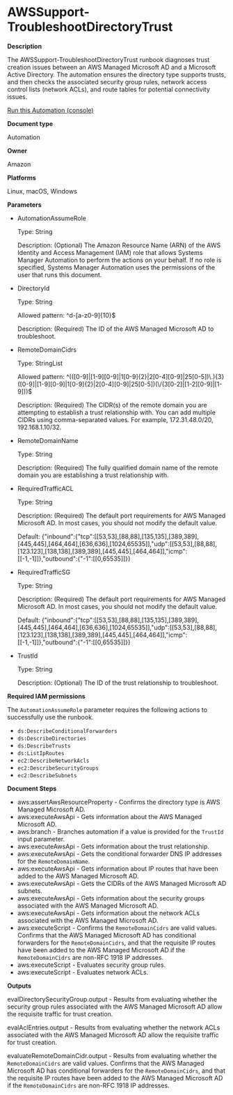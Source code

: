 # AWSSupport\-TroubleshootDirectoryTrust<a name="automation-awssupport-troubleshootdirectorytrust"></a>

 **Description** 

The AWSSupport\-TroubleshootDirectoryTrust runbook diagnoses trust creation issues between an AWS Managed Microsoft AD and a Microsoft Active Directory\. The automation ensures the directory type supports trusts, and then checks the associated security group rules, network access control lists \(network ACLs\), and route tables for potential connectivity issues\.

[Run this Automation \(console\)](https://console.aws.amazon.com/systems-manager/automation/execute/AWSSupport-TroubleshootDirectoryTrust)

**Document type**

Automation

**Owner**

Amazon

**Platforms**

Linux, macOS, Windows

**Parameters**
+ AutomationAssumeRole

  Type: String

  Description: \(Optional\) The Amazon Resource Name \(ARN\) of the AWS Identity and Access Management \(IAM\) role that allows Systems Manager Automation to perform the actions on your behalf\. If no role is specified, Systems Manager Automation uses the permissions of the user that runs this document\.
+ DirectoryId

  Type: String

  Allowed pattern: ^d\-\[a\-z0\-9\]\{10\}$

  Description: \(Required\) The ID of the AWS Managed Microsoft AD to troubleshoot\.
+ RemoteDomainCidrs

  Type: StringList

  Allowed pattern: ^\(\(\[0\-9\]\|\[1\-9\]\[0\-9\]\|1\[0\-9\]\{2\}\|2\[0\-4\]\[0\-9\]\|25\[0\-5\]\)\\\.\)\{3\}\(\[0\-9\]\|\[1\-9\]\[0\-9\]\|1\[0\-9\]\{2\}\|2\[0\-4\]\[0\-9\]\|25\[0\-5\]\)\(\\/\(3\[0\-2\]\|\[1\-2\]\[0\-9\]\|\[1\-9\]\)\)$

  Description: \(Required\) The CIDR\(s\) of the remote domain you are attempting to establish a trust relationship with\. You can add multiple CIDRs using comma\-separated values\. For example, 172\.31\.48\.0/20, 192\.168\.1\.10/32\.
+ RemoteDomainName

  Type: String

  Description: \(Required\) The fully qualified domain name of the remote domain you are establishing a trust relationship with\.
+ RequiredTrafficACL

  Type: String

  Description: \(Required\) The default port requirements for AWS Managed Microsoft AD\. In most cases, you should not modify the default value\.

  Default: \{"inbound":\{"tcp":\[\[53,53\],\[88,88\],\[135,135\],\[389,389\],\[445,445\],\[464,464\],\[636,636\],\[1024,65535\]\],"udp":\[\[53,53\],\[88,88\],\[123\.123\],\[138,138\],\[389,389\],\[445,445\],\[464,464\]\],"icmp":\[\[\-1,\-1\]\]\},"outbound":\{"\-1":\[\[0,65535\]\]\}\}
+ RequiredTrafficSG

  Type: String

  Description: \(Required\) The default port requirements for AWS Managed Microsoft AD\. In most cases, you should not modify the default value\.

  Default: \{"inbound":\{"tcp":\[\[53,53\],\[88,88\],\[135,135\],\[389,389\],\[445,445\],\[464,464\],\[636,636\],\[1024,65535\]\],"udp":\[\[53,53\],\[88,88\],\[123\.123\],\[138,138\],\[389,389\],\[445,445\],\[464,464\]\],"icmp":\[\[\-1,\-1\]\]\},"outbound":\{"\-1":\[\[0,65535\]\]\}\}
+ TrustId

  Type: String

  Description: \(Optional\) The ID of the trust relationship to troubleshoot\.

**Required IAM permissions**

The `AutomationAssumeRole` parameter requires the following actions to successfully use the runbook\.
+ `ds:DescribeConditionalForwarders`
+ `ds:DescribeDirectories`
+ `ds:DescribeTrusts`
+ `ds:ListIpRoutes`
+ `ec2:DescribeNetworkAcls`
+ `ec2:DescribeSecurityGroups`
+ `ec2:DescribeSubnets`

**Document Steps**
+ aws:assertAwsResourceProperty \- Confirms the directory type is AWS Managed Microsoft AD\.
+ aws:executeAwsApi \- Gets information about the AWS Managed Microsoft AD\.
+ aws:branch \- Branches automation if a value is provided for the `TrustId` input parameter\.
+ aws:executeAwsApi \- Gets information about the trust relationship\.
+ aws:executeAwsApi \- Gets the conditional forwarder DNS IP addresses for the `RemoteDomainName`\.
+ aws:executeAwsApi \- Gets information about IP routes that have been added to the AWS Managed Microsoft AD\.
+ aws:executeAwsApi \- Gets the CIDRs of the AWS Managed Microsoft AD subnets\.
+ aws:executeAwsApi \- Gets information about the security groups associated with the AWS Managed Microsoft AD\.
+ aws:executeAwsApi \- Gets information about the network ACLs associated with the AWS Managed Microsoft AD\.
+ aws:executeScript \- Confirms the `RemoteDomainCidrs` are valid values\. Confirms that the AWS Managed Microsoft AD has conditional forwarders for the `RemoteDomainCidrs`, and that the requisite IP routes have been added to the AWS Managed Microsoft AD if the `RemoteDomainCidrs` are non\-RFC 1918 IP addresses\.
+ aws:executeScript \- Evaluates security group rules\.
+ aws:executeScript \- Evaluates network ACLs\.

**Outputs**

evalDirectorySecurityGroup\.output \- Results from evaluating whether the security group rules associated with the AWS Managed Microsoft AD allow the requisite traffic for trust creation\.

evalAclEntries\.output \- Results from evaluating whether the network ACLs associated with the AWS Managed Microsoft AD allow the requisite traffic for trust creation\.

evaluateRemoteDomainCidr\.output \- Results from evaluating whether the `RemoteDomainCidrs` are valid values\. Confirms that the AWS Managed Microsoft AD has conditional forwarders for the `RemoteDomainCidrs`, and that the requisite IP routes have been added to the AWS Managed Microsoft AD if the `RemoteDomainCidrs` are non\-RFC 1918 IP addresses\.